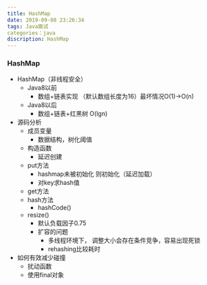 ```yaml
---
title: HashMap
date: 2019-09-08 23:26:34
tags: Java面试
categories：java
discription: HashMap
---
```


### HashMap

- HashMap（非线程安全）
  - Java8以前
    -  数组+链表实现 （默认数组长度为16）最坏情况O(1)->O(n)
  - Java8以后
    -  数组+链表+红黑树 O(lgn)
- 源码分析
  - 成员变量
    - 数据结构，树化阈值
  - 构造函数
    - 延迟创建
  - put方法
    - hashmap未被初始化 则初始化（延迟加载）
    - 对key求hash值
  - get方法 
  - hash方法
    - hashCode()
  - resize()
    - 默认负载因子0.75  
    - 扩容的问题
      - 多线程环境下， 调整大小会存在条件竞争，容易出现死锁
      - rehashing比较耗时
- 如何有效减少碰撞
  - 扰动函数
  - 使用final对象

